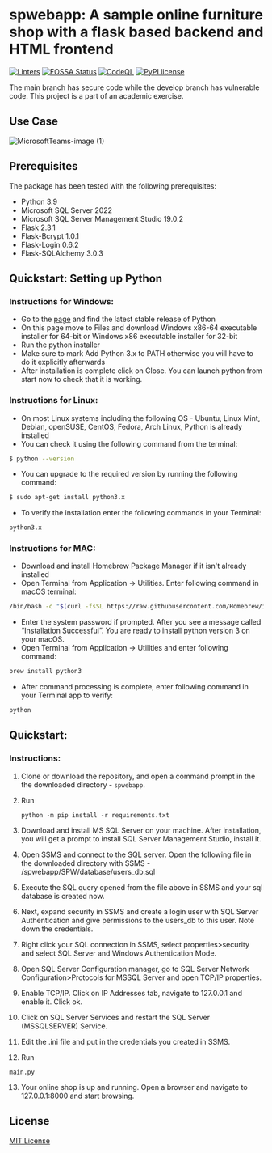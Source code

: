 # spwebapp: A sample online furniture shop with a flask based backend and HTML frontend
[![Linters](https://github.com/amiket23/spwebapp/actions/workflows/linters.yml/badge.svg)](https://github.com/amiket23/spwebapp/actions/workflows/linters.yml)
[![FOSSA Status](https://app.fossa.com/api/projects/git%2Bgithub.com%2Famiket23%2Fspwebapp.svg?type=shield)](https://app.fossa.com/projects/git%2Bgithub.com%2Famiket23%2Fspwebapp?ref=badge_shield)
[![CodeQL](https://github.com/amiket23/spwebapp/actions/workflows/github-code-scanning/codeql/badge.svg)](https://github.com/amiket23/spwebapp/actions/workflows/github-code-scanning/codeql)
[![PyPI license](https://img.shields.io/pypi/l/ansicolortags.svg)](https://pypi.python.org/pypi/ansicolortags/)

The main branch has secure code while the develop branch has vulnerable code. This project is a part of an academic exercise.

## Use Case

![MicrosoftTeams-image (1)](https://user-images.githubusercontent.com/65346396/235259148-fecce913-d77f-4372-91c0-b263f42eab6e.png)

## Prerequisites

The package has been tested with the following prerequisites:

+ Python 3.9
+ Microsoft SQL Server 2022
+ Microsoft SQL Server Management Studio 19.0.2
+ Flask 2.3.1
+ Flask-Bcrypt 1.0.1
+ Flask-Login 0.6.2
+ Flask-SQLAlchemy 3.0.3

## Quickstart: Setting up Python
### Instructions for Windows:
* Go to the [page](https://www.python.org/downloads/windows/) and find the latest stable release of Python
* On this page move to Files and download Windows x86-64 executable installer for 64-bit or Windows x86 executable installer for 32-bit
* Run the python installer
* Make sure to mark Add Python 3.x to PATH otherwise you will have to do it explicitly afterwards
* After installation is complete click on Close. You can launch python from start now to check that it is working.
### Instructions for Linux:
* On most Linux systems including the following OS - Ubuntu, Linux Mint, Debian, openSUSE, CentOS, Fedora, Arch Linux, Python is already installed
* You can check it using the following command from the terminal:
```bash
$ python --version
```
* You can upgrade to the required version by running the following command:
```bash
$ sudo apt-get install python3.x
```
* To verify the installation enter the following commands in your Terminal:
```bash
python3.x
```
### Instructions for MAC:
* Download and install Homebrew Package Manager if it isn't already installed
 * Open Terminal from Application -> Utilities. Enter following command in macOS terminal:
```bash
/bin/bash -c "$(curl -fsSL https://raw.githubusercontent.com/Homebrew/install/HEAD/install.sh)"
```
* Enter the system password if prompted. After you see a message called “Installation Successful”. You are ready to install python version 3 on your macOS.
* Open Terminal from Application -> Utilities and enter following command:
```bash
brew install python3
```
* After command processing is complete,  enter following command in your Terminal app to verify:
```bash
python
```
## Quickstart:

### Instructions:
1. Clone or download the repository, and open a command prompt in the the downloaded directory - `spwebapp`.
2. Run

   ```python -m pip install -r requirements.txt```

3. Download and install MS SQL Server on your machine. After installation, you will get a prompt to install SQL Server Management Studio, install it.
4. Open SSMS and connect to the SQL server. Open the following file in the downloaded directory with SSMS - /spwebapp/SPW/database/users_db.sql 
5. Execute the SQL query opened from the file above in SSMS and your sql database is created now.
6. Next, expand security in SSMS and create a login user with SQL Server Authentication and give permissions to the users_db to this user. Note down the credentials.
7. Right click your SQL connection in SSMS, select properties>security and select SQL Server and Windows Authentication Mode.
8. Open SQL Server Configuration manager, go to SQL Server Network Configuration>Protocols for MSSQL Server and open TCP/IP properties.
9. Enable TCP/IP. Click on IP Addresses tab, navigate to 127.0.0.1 and enable it. Click ok.
10. Click on SQL Server Services and restart the SQL Server (MSSQLSERVER) Service.
11. Edit the .ini file and put in the credentials you created in SSMS. 
12. Run

   ```main.py```

13. Your online shop is up and running. Open a browser and navigate to 127.0.0.1:8000 and start browsing.

## License
[MIT License](https://github.com/amiket23/spwebapp/blob/main/License)
